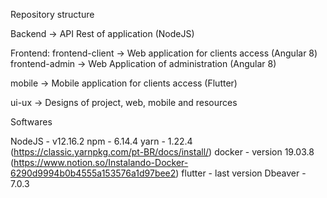 Repository structure
  
  Backend -> API Rest of application (NodeJS)
  
  Frontend:
    frontend-client -> Web application for clients access (Angular 8)
    frontend-admin -> Web Application of administration (Angular 8)
  
  mobile -> Mobile application for clients access (Flutter)
  
  ui-ux -> Designs of project, web, mobile and resources

Softwares
  
  NodeJS - v12.16.2
  npm - 6.14.4
  yarn - 1.22.4 (https://classic.yarnpkg.com/pt-BR/docs/install/)
  docker - version 19.03.8 (https://www.notion.so/Instalando-Docker-6290d9994b0b4555a153576a1d97bee2)
  flutter - last version
  Dbeaver - 7.0.3
